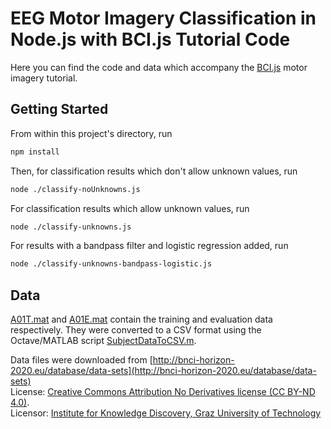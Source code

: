 # EEG Motor Imagery Classification in Node.js with BCI.js Tutorial Code

Here you can find the code and data which accompany the [BCI.js](https://github.com/pwstegman/bcijs) motor imagery tutorial.

## Getting Started

From within this project's directory, run

```bash
npm install
```

Then, for classification results which don't allow unknown values, run

```bash
node ./classify-noUnknowns.js
```

For classification results which allow unknown values, run

```bash
node ./classify-unknowns.js
```

For results with a bandpass filter and logistic regression added, run

```bash
node ./classify-unknowns-bandpass-logistic.js
```

## Data

[A01T.mat](data/A01T.mat) and [A01E.mat](data/A01E.mat) contain the training and evaluation data respectively. They were converted to a CSV format using the Octave/MATLAB script [SubjectDataToCSV.m](SubjectDataToCSV.m).

Data files were downloaded from [http://bnci-horizon-2020.eu/database/data-sets](http://bnci-horizon-2020.eu/database/data-sets)<br />
License: [Creative Commons Attribution No Derivatives license (CC BY-ND 4.0)](https://creativecommons.org/licenses/by-nd/4.0/).<br />
Licensor: [Institute for Knowledge Discovery, Graz University of Technology](http://bci.tugraz.at/)
